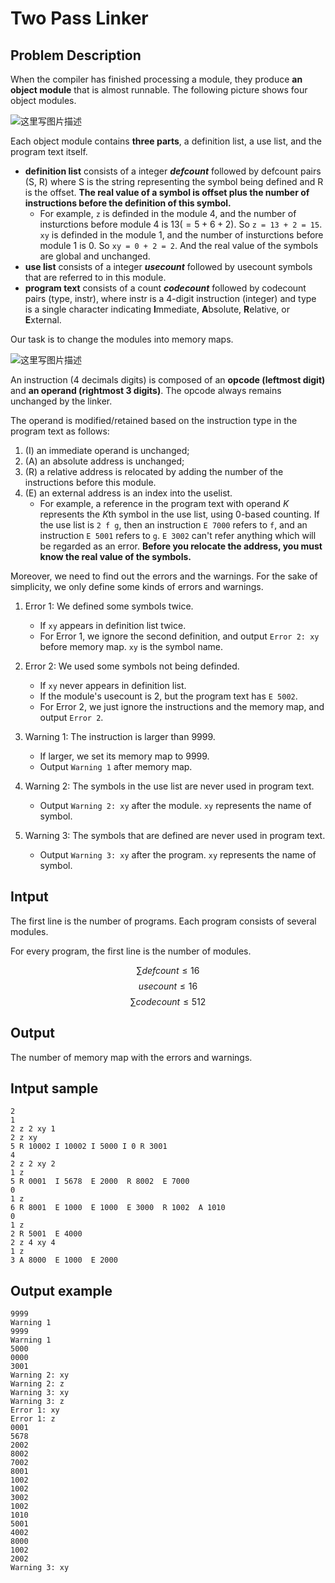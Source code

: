 Two Pass Linker
===

Problem Description
---

When the compiler has finished processing a module, they produce **an object module** that is almost runnable. The following picture shows four object modules.  

![这里写图片描述]( 
https://drive.google.com/uc?export=view&id=1qyVoL6nOEXJJxfWjmp9y93pVHFceuYKS)

Each object module contains **three parts**, a definition list, a use list, and the program text itself.   

- **definition list** consists of a integer ***defcount*** followed by defcount pairs (S, R) where S is the string representing the symbol being defined and R is the offset. **The real value of a symbol is offset plus the number of instructions before the definition of this symbol.**
    - For example, `z` is definded in the module 4, and the number of insturctions before module 4 is $13 (=5+6+2)$. So `z = 13 + 2 = 15`. `xy` is definded in the module 1, and the number of insturctions before module 1 is 0. So `xy = 0 + 2 = 2`. And the real value of the symbols are global and unchanged.
- **use list** consists of a integer ***usecount*** followed by usecount symbols that are referred to in this module.
- **program text** consists of a count ***codecount*** followed by codecount pairs (type, instr), where instr is a 4-digit instruction (integer) and type is a single character indicating **I**mmediate, **A**bsolute, **R**elative, or **E**xternal.


Our task is to change the modules into memory maps.

![这里写图片描述]( 
https://drive.google.com/uc?export=view&id=1pdT4bLUeG61_WGXJWtIvRTBAfFZJnJkK)

An instruction (4 decimals digits) is composed of an **opcode (leftmost digit)** and **an operand (rightmost 3 digits)**. The opcode always remains unchanged by the linker.

The operand is modified/retained based on the instruction type in the program text as follows:

1. (I) an immediate operand is unchanged;
2. (A) an absolute address is unchanged;
3. (R) a relative address is relocated by adding the number of the instructions before this module.
4. (E) an external address is an index into the uselist. 
    - For example, a reference in the program text with operand $K$ represents the $K$th symbol in the use list, using 0-based counting. If the use list is `2 f g`, then an instruction `E 7000` refers to `f`, and an instruction `E 5001` refers to `g`. `E 3002` can't refer anything which will be regarded as an error. **Before you relocate the address, you must know the real value of the symbols.**


Moreover, we need to find out the errors and the warnings. For the sake of simplicity, we only define some kinds of errors and warnings.

1. Error 1: We defined some symbols twice.
    - If `xy` appears in definition list twice.
    - For Error 1, we ignore the second definition, and output `Error 2: xy` before memory map. `xy` is the symbol name. 
    
2. Error 2: We used some symbols not being definded.
    - If `xy` never appears in definition list.
    - If the module's usecount is 2, but the program text has `E 5002`.
    - For Error 2, we just ignore the instructions and the memory map, and output `Error 2`.  

3. Warning 1: The instruction is larger than 9999.
    - If larger, we set its memory map to 9999. 
    - Output `Warning 1` after memory map.

4. Warning 2: The symbols in the use list are never used in program text.
    - Output `Warning 2: xy` after the module. `xy` represents the name of symbol.

5. Warning 3: The symbols that are defined are never used in program text.
    - Output `Warning 3: xy` after the program. `xy` represents the name of symbol.

Intput
---

The first line is the number of programs. Each program consists of several modules.

For every program, the first line is the number of modules.

$$\sum defcount \leq 16$$
$$usecount \leq 16$$
$$\sum codecount \leq 512$$

Output
---

The number of memory map with the errors and warnings.

Intput sample
---

```
2
1
2 z 2 xy 1
2 z xy
5 R 10002 I 10002 I 5000 I 0 R 3001
4
2 z 2 xy 2
1 z
5 R 0001  I 5678  E 2000  R 8002  E 7000
0
1 z
6 R 8001  E 1000  E 1000  E 3000  R 1002  A 1010
0
1 z
2 R 5001  E 4000
2 z 4 xy 4
1 z
3 A 8000  E 1000  E 2000
```

Output example
---

```
9999
Warning 1
9999
Warning 1
5000
0000
3001
Warning 2: xy
Warning 2: z
Warning 3: xy
Warning 3: z
Error 1: xy
Error 1: z
0001
5678
2002
8002
7002
8001
1002
1002
3002
1002
1010
5001
4002
8000
1002
2002
Warning 3: xy
```